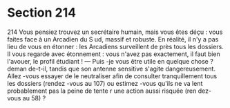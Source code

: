# Section 214

214
Vous pensiez trouvez un secrétaire humain, mais vous êtes déçu :
vous faites face à un Arcadien du S ud, massif et robuste. En
réalité, il n'y a pas lieu de vous en étonner : les Arcadiens
surveillent de près tous les dossiers. Il vous regarde avec
étonnement : vous n'avez pas exactement, il faut bien l'avouer, le
profil étudiant !
— Puis -je vous être  utile en quelque chose ? deman de-t-il, tandis
que son antenne sensitive s'agite dangereusement.
Allez -vous essayer de le neutraliser afin de consulter
tranquillement tous les dossiers (rendez -vous au 107) ou
estimez -vous qu'ils ne va lent probablement pas la peine de tente r
une action aussi risquée (ren dez-vous au 58) ?